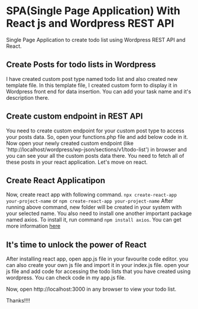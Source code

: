 # SPA(Single Page Application) With React js and Wordpress REST API

Single Page Application to create todo list using Wordpress REST API and React.

## Create Posts for todo lists in Wordpress
I have created custom post type named todo list and also created new template file. In this template file, I created custom form to display it in Wordpress front end for data insertion. You can add your task name and it's description there.

## Create custom endpoint in REST API
You need to create custom endpoint for your custom post type to access your posts data. So, open your functions.php file and add below code in it. Now open your newly created custom endpoint (like 'http://localhost/wordpress/wp-json/sections/v1/todo-list') in browser and you can see your all the custom posts data there. You need to fetch all of these posts in your react application. Let's move on react.

## Create React Applicatipon
Now, create react app with following command.
``` npx create-react-app your-project-name ```
or
``` npm create-react-app your-project-name ```
After running above command, new folder will be created in your system with your selected name. You also need to install one another important package named axios. To install it, run command ``` npm install axios ```. You can get more information [here](https://www.npmjs.com/package/axios)

## It's time to unlock the power of React
After installing react app, open app.js file in your favourite code editor. you can also create your own js file and import it in your index.js file. open your js file and add code for accessing the todo lists that you have created using wordpress. You can check code in my app.js file.

Now, open http://localhost:3000 in any browser to view your todo list.

Thanks!!!!
